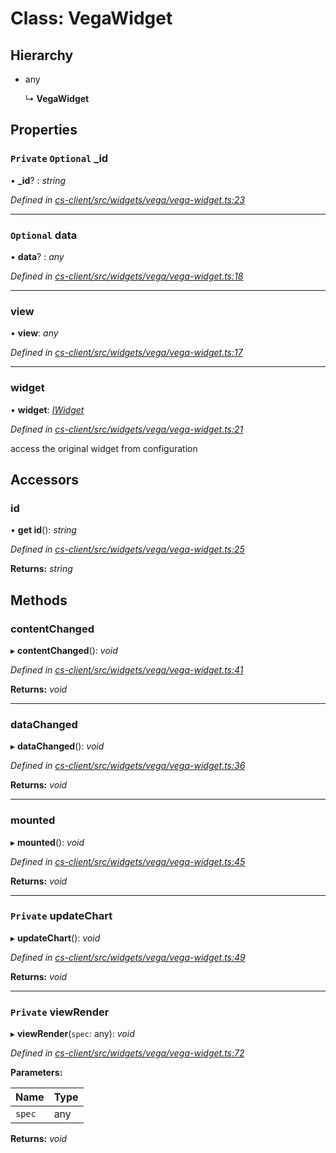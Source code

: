 # Class: VegaWidget

## Hierarchy

* any

  ↳ **VegaWidget**

## Properties

### `Private` `Optional` _id

• **_id**? : *string*

*Defined in [cs-client/src/widgets/vega/vega-widget.ts:23](https://github.com/TNOCS/csnext/blob/99cbd46d/packages/cs-client/src/widgets/vega/vega-widget.ts#L23)*

___

### `Optional` data

• **data**? : *any*

*Defined in [cs-client/src/widgets/vega/vega-widget.ts:18](https://github.com/TNOCS/csnext/blob/99cbd46d/packages/cs-client/src/widgets/vega/vega-widget.ts#L18)*

___

###  view

• **view**: *any*

*Defined in [cs-client/src/widgets/vega/vega-widget.ts:17](https://github.com/TNOCS/csnext/blob/99cbd46d/packages/cs-client/src/widgets/vega/vega-widget.ts#L17)*

___

###  widget

• **widget**: *[IWidget](../interfaces/_cs_core_src_widget_widget_.iwidget.md)*

*Defined in [cs-client/src/widgets/vega/vega-widget.ts:21](https://github.com/TNOCS/csnext/blob/99cbd46d/packages/cs-client/src/widgets/vega/vega-widget.ts#L21)*

access the original widget from configuration

## Accessors

###  id

• **get id**(): *string*

*Defined in [cs-client/src/widgets/vega/vega-widget.ts:25](https://github.com/TNOCS/csnext/blob/99cbd46d/packages/cs-client/src/widgets/vega/vega-widget.ts#L25)*

**Returns:** *string*

## Methods

###  contentChanged

▸ **contentChanged**(): *void*

*Defined in [cs-client/src/widgets/vega/vega-widget.ts:41](https://github.com/TNOCS/csnext/blob/99cbd46d/packages/cs-client/src/widgets/vega/vega-widget.ts#L41)*

**Returns:** *void*

___

###  dataChanged

▸ **dataChanged**(): *void*

*Defined in [cs-client/src/widgets/vega/vega-widget.ts:36](https://github.com/TNOCS/csnext/blob/99cbd46d/packages/cs-client/src/widgets/vega/vega-widget.ts#L36)*

**Returns:** *void*

___

###  mounted

▸ **mounted**(): *void*

*Defined in [cs-client/src/widgets/vega/vega-widget.ts:45](https://github.com/TNOCS/csnext/blob/99cbd46d/packages/cs-client/src/widgets/vega/vega-widget.ts#L45)*

**Returns:** *void*

___

### `Private` updateChart

▸ **updateChart**(): *void*

*Defined in [cs-client/src/widgets/vega/vega-widget.ts:49](https://github.com/TNOCS/csnext/blob/99cbd46d/packages/cs-client/src/widgets/vega/vega-widget.ts#L49)*

**Returns:** *void*

___

### `Private` viewRender

▸ **viewRender**(`spec`: any): *void*

*Defined in [cs-client/src/widgets/vega/vega-widget.ts:72](https://github.com/TNOCS/csnext/blob/99cbd46d/packages/cs-client/src/widgets/vega/vega-widget.ts#L72)*

**Parameters:**

Name | Type |
------ | ------ |
`spec` | any |

**Returns:** *void*
